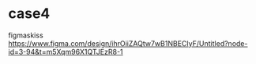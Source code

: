 # case4
figmaskiss
https://www.figma.com/design/ihrOiiZAQtw7wB1NBECIyF/Untitled?node-id=3-94&t=m5Xqm96X1QTJEzR8-1
